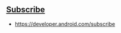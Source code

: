 ## [Subscribe](https://developer.android.com/subscribe/sitemap.xml)

- https://developer.android.com/subscribe